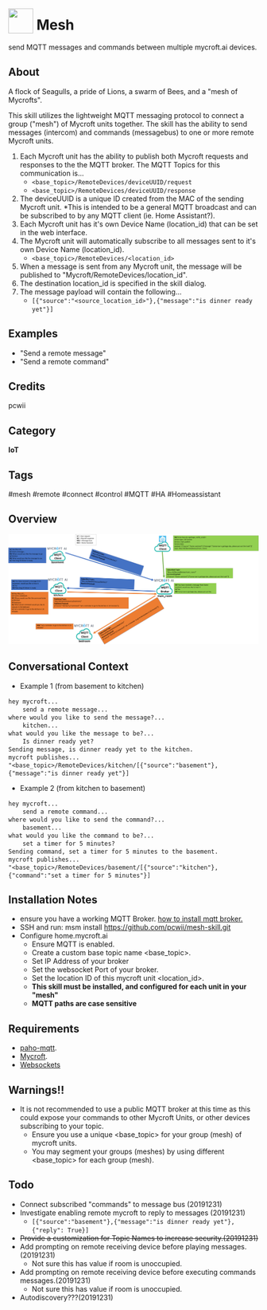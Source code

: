 # <img src='https://raw.githack.com/FortAwesome/Font-Awesome/master/svgs/solid/broadcast-tower.svg' card_color='#40DBB0' width='50' height='50' style='vertical-align:bottom'/> Mesh
send MQTT messages and commands between multiple mycroft.ai devices.

## About
A flock of Seagulls, a pride of Lions, a swarm of Bees, and a "mesh of Mycrofts".

This skill utilizes the lightweight MQTT messaging protocol to connect a group ("mesh") of Mycroft units together. The skill has the ability to send messages (intercom) and commands (messagebus) to one or more remote Mycroft units.
1. Each Mycroft unit has the ability to publish both Mycroft requests and responses to the the MQTT broker.
The MQTT Topics for this communication is...
    * ```<base_topic>/RemoteDevices/deviceUUID/request```
    * ```<base_topic>/RemoteDevices/deviceUUID/response```
2. The deviceUUID is a unique ID created from the MAC of the sending Mycroft unit.
*This is intended to be a general MQTT broadcast and can be subscribed to by any MQTT client (ie. Home Assistant?).
3. Each Mycroft unit has it's own Device Name (location_id) that can be set in the web interface.
4. The Mycroft unit will automatically subscribe to all messages sent to it's own Device Name (location_id).
    * ```<base_topic>/RemoteDevices/<location_id>```
5. When a message is sent from any Mycroft unit, the message will be published to "Mycroft/RemoteDevices/location_id".
6. The destination location_id is specified in the skill dialog.
7. The message payload will contain the following...
    * ```[{"source":"<source_location_id>"},{"message":"is dinner ready yet"}]```


## Examples
* "Send a remote message"
* "Send a remote command"

## Credits
pcwii

## Category
**IoT**

## Tags
#mesh
#remote
#connect
#control
#MQTT
#HA
#Homeassistant

## Overview
![Overview](/images/mesh-skill.png)

## Conversational Context
- Example 1 (from basement to kitchen)
```
hey mycroft...
    send a remote message...
where would you like to send the message?...
    kitchen...
what would you like the message to be?...
    Is dinner ready yet?
Sending message, is dinner ready yet to the kitchen.
mycroft publishes...
"<base_topic>/RemoteDevices/kitchen/[{"source":"basement"},{"message":"is dinner ready yet"}]
```
- Example 2 (from kitchen to basement)
```
hey mycroft...
    send a remote command...
where would you like to send the command?...
    basement...
what would you like the command to be?...
    set a timer for 5 minutes?
Sending command, set a timer for 5 minutes to the basement.
mycroft publishes...
"<base_topic>/RemoteDevices/basement/[{"source":"kitchen"},{"command":"set a timer for 5 minutes"}]
```
## Installation Notes
- ensure you have a working MQTT Broker. [how to install mqtt broker.](https://github.com/pcwii/mesh-skill/blob/master/broker_install.md)
- SSH and run: msm install https://github.com/pcwii/mesh-skill.git
- Configure home.mycroft.ai
    * Ensure MQTT is enabled.
    * Create a custom base topic name <base_topic>. 
    * Set IP Address of your broker
    * Set the websocket Port of your broker.
    * Set the location ID of this mycroft unit <location_id>.
    * **This skill must be installed, and configured for each unit in your "mesh"**
    * **MQTT paths are case sensitive**

## Requirements
- [paho-mqtt](https://pypi.org/project/paho-mqtt/).
- [Mycroft](https://docs.mycroft.ai/installing.and.running/installation).
- [Websockets](https://pypi.org/project/websockets/)

## Warnings!!
- It is not recommended to use a public MQTT broker at this time as this could expose your commands to other Mycroft Units, or other devices subscribing to your topic.
    * Ensure you use a unique <base_topic> for your group (mesh) of mycroft units.
    * You may segment your groups (meshes) by using different <base_topic> for each group (mesh). 
## Todo
- Connect subscribed "commands" to message bus (20191231)
- Investigate enabling remote mycroft to reply to messages (20191231)
    * ```[{"source":"basement"},{"message":"is dinner ready yet"},{"reply": True}]```
- ~~Provide a customization for Topic Names to increase security.(20191231)~~
- Add prompting on remote receiving device before playing messages.(20191231)
    * Not sure this has value if room is unoccupied.
- Add prompting on remote receiving device before executing commands messages.(20191231)
    * Not sure this has value if room is unoccupied.  
- Autodiscovery???(20191231)

